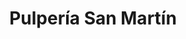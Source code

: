 ---
title: "Pulpería San Martín"
url: /tegucigalpa/pulperia-san-martin-avenida-san-martin-de-porres-3/
shop: Kiosk
---